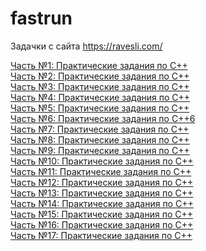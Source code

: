# fastrun
Задачки с сайта https://ravesli.com/

<div><a href="https://ravesli.com/praktika-chast-1/">Часть №1: Практические задания по С++</a></div>
<div><a href="https://ravesli.com/praktika-chast-2/">Часть №2: Практические задания по С++</a></div>
<div><a href="https://ravesli.com/praktika-chast-3/">Часть №3: Практические задания по С++</a></div>
<div><a href="https://ravesli.com/praktika-chast-4/">Часть №4: Практические задания по С++</a></div>
<div><a href="https://ravesli.com/praktika-chast-5/">Часть №5: Практические задания по С++</a></div>
<div><a href="https://ravesli.com/praktika-chast-6/">Часть №6: Практические задания по С++6</a></div>
<div><a href="https://ravesli.com/praktika-chast-7/">Часть №7: Практические задания по С++</a></div>
<div><a href="https://ravesli.com/praktika-chast-8/">Часть №8: Практические задания по С++</a></div>
<div><a href="https://ravesli.com/praktika-chast-9/">Часть №9: Практические задания по С++</a></div>
<div><a href="https://ravesli.com/praktika-chast-10/">Часть №10: Практические задания по С++</a></div>
<div><a href="https://ravesli.com/praktika-chast-11/">Часть №11: Практические задания по С++</a></div>
<div><a href="https://ravesli.com/praktika-chast-12/">Часть №12: Практические задания по С++</a></div>
<div><a href="https://ravesli.com/praktika-chast-13/">Часть №13: Практические задания по С++</a></div>
<div><a href="https://ravesli.com/praktika-chast-14/">Часть №14: Практические задания по С++</a></div>
<div><a href="https://ravesli.com/praktika-chast-15/">Часть №15: Практические задания по С++</a></div>
<div><a href="https://ravesli.com/praktika-chast-16/">Часть №16: Практические задания по С++</a></div>
<div><a href="https://ravesli.com/praktika-chast-17/">Часть №17: Практические задания по С++</a></div>
